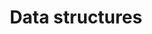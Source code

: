 ---
title: Data structures
product-type: "connect"
content-type: "api-doc"
order: 9

include: developers/api-data-structure.html
---